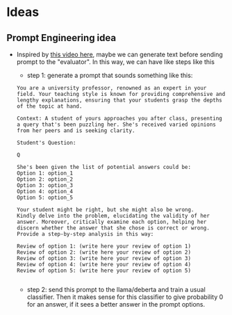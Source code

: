 

# Ideas


## Prompt Engineering idea

- Inspired by [this video here](https://youtu.be/bZQun8Y4L2A?si=H67ir3WCFdczydK4&t=1492), maybe we can generate text before sending prompt to the "evaluator". In this way, we can have like steps like this

    - step 1: generate a prompt that sounds something like this:
    ```
    You are a university professor, renowned as an expert in your field. Your teaching style is known for providing comprehensive and lengthy explanations, ensuring that your students grasp the depths of the topic at hand.
    
    Context: A student of yours approaches you after class, presenting a query that's been puzzling her. She's received varied opinions from her peers and is seeking clarity.
    
    Student's Question: 
    
    Q
    
    She's been given the list of potential answers could be:
    Option 1: option_1
    Option 2: option_2
    Option 3: option_3
    Option 4: option_4
    Option 5: option_5

    Your student might be right, but she might also be wrong.
    Kindly delve into the problem, elucidating the validity of her answer. Moreover, critically examine each option, helping her discern whether the answer that she chose is correct or wrong. Provide a step-by-step analysis in this way:

    Review of option 1: (write here your review of option 1)
    Review of option 2: (write here your review of option 2)
    Review of option 3: (write here your review of option 3)
    Review of option 4: (write here your review of option 4)
    Review of option 5: (write here your review of option 5)


    ```
    - step 2: send this prompt to the llama/deberta and train a usual classifier. Then it makes sense for this classifier to give probability 0 for an answer, if it sees a better answer in the prompt options.
